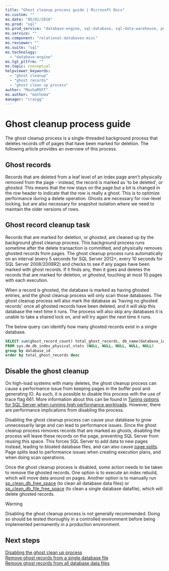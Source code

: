 ```yaml
---
title: "Ghost cleanup process guide | Microsoft Docs"
ms.custom: ""
ms.date: "05/02/2018"
ms.prod: "sql"
ms.prod_service: "database-engine, sql-database, sql-data-warehouse, pdw"
ms.service: ""
ms.component: "relational-databases-misc"
ms.reviewer: ""
ms.suite: "sql"
ms.technology: 
  - "database-engine"
ms.tgt_pltfrm: ""
ms.topic: conceptual
helpviewer_keywords: 
  - "ghost cleanup"
  - "ghost records"
  - "ghost clean up process" 
author: "MashaMSFT"
ms.author: "mathoma"
manager: "craigg"
---
```

# Ghost cleanup process guide

The ghost cleanup process is a single-threaded background process that deletes records off of pages that have been marked for deletion. The following article provides an overview of this process.

## Ghost records

Records that are deleted from a leaf level of an index page aren't physically removed from the page - instead, the record is marked as 'to be deleted', or *ghosted*. This means that the row stays on the page but a bit is changed in the row header to indicate that the row is really a ghost. This is to optimize performance during a delete operation. Ghosts are necessary for row-level locking, but are also necessary for snapshot isolation where we need to maintain the older versions of rows.

## Ghost record cleanup task

Records that are marked for deletion, or *ghosted*, are cleaned up by the background ghost cleanup process. This background process runs sometime after the delete transaction is committed, and physically removes ghosted records from pages. The ghost cleanup process runs automatically on an interval (every 5 seconds for SQL Server 2012+, every 10 seconds for SQL Server 2008/2008R2) and checks to see if any pages have been marked with ghost records. If it finds any, then it goes and deletes the records that are marked for deletion, or *ghosted*, touching at most 10 pages with each execution.

When a record is ghosted, the database is marked as having ghosted entries, and the ghost cleanup process will only scan those databases. The ghost cleanup process will also mark the database as 'having no ghosted records' once all ghosted records have been deleted, and it will skip this database the next time it runs. The process will also skip any databases it is unable to take a shared lock on, and will try again the next time it runs.

The below query can identify how many ghosted records exist in a single database. 

 ```sql
 SELECT sum(ghost_record_count) total_ghost_records, db_name(database_id) 
 FROM sys.dm_db_index_physical_stats (NULL, NULL, NULL, NULL, NULL)
 group by database_id
 order by total_ghost_records desc
```

## Disable the ghost cleanup

On high-load systems with many deletes, the ghost cleanup process can cause a performance issue from keeping pages in the buffer pool and generating IO. As such, it is possible to disable this process with the use of trace flag 661. More information about this can be found in [Tuning options for SQL Server when running high performance workloads](https://support.microsoft.com/help/920093/tuning-options-for-sql-server-when-running-in-high-performance-workloa). However, there are performance implications from disabling the process.

Disabling the ghost cleanup process can cause your database to grow unnecessarily large and can lead to performance issues. Since the ghost cleanup process removes records that are marked as ghosts, disabling the process will leave these records on the page, preventing SQL Server from reusing this space. This forces SQL Server to add data to new pages instead, leading to bloated database files, and can also cause [page splits](indexes/specify-fill-factor-for-an-index.md). Page splits lead to performance issues when creating execution plans, and when doing scan operations. 

Once the ghost cleanup process is disabled, some action needs to be taken to remove the ghosted records. One option is to execute an index rebuild, which will move data around on pages. Another option is to manually run [sp_clean_db_free_space](system-stored-procedures/sp-clean-db-free-space-transact-sql.md) (to clean all database data files) or [sp_clean_db_file_free_space](system-stored-procedures/sp-clean-db-file-free-space-transact-sql.md) (to clean a single database datafile), which will delete ghosted records.

 >[!warning]
 > Disabling the ghost cleanup process is not generally recommended. Doing so should be tested thoroughly in a controlled environment before being implemented permanently in a production environment.


## Next steps  
[Disabling the ghost clean up process](https://support.microsoft.com/en-us/help/920093/tuning-options-for-sql-server-when-running-in-high-performance-workloa)
<br>[Remove ghost records from a single database file](system-stored-procedures/sp-clean-db-file-free-space-transact-sql.md)
<br>[Remove ghost records from all database data files](system-stored-procedures/sp-clean-db-free-space-transact-sql.md)


